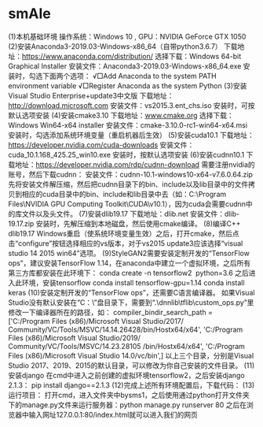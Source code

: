 # smAIe
(1)本机基础环境
操作系统：Windows 10 , GPU：NVIDIA GeForce GTX 1050
(2)安装Anaconda3-2019.03-Windows-x86_64（自带python3.6.7）
下载地址：https://www.anaconda.com/distribution/
选择下载：Windows 64-bit Graphical Installer
安装文件：Anaconda3-2019.03-Windows-x86_64.exe
安装时，勾选下面两个选项：
√□Add Anaconda to the system PATH environment variable
√□Register Anaconda as the system Python
(3)安装Visual Studio Enterprise+update3中文版
下载地址：http://download.microsoft.com
安装文件：vs2015.3.ent_chs.iso
安装时，可按默认选项安装
(4)安装cmake3.10
下载地址：www.cmake.org
选择下载：Windows Win64-x64 installer
安装文件：cmake-3.10.0-rc1-win64-x64.msi
安装时，勾选添加系统环境变量（重启机器后生效）
(5)安装cuda10.1
下载地址：https://developer.nvidia.com/cuda-downloads
安装文件：cuda_10.1.168_425.25_win10.exe
安装时，按默认选项安装
(6)安装cudnn10.1
下载地址：https://developer.nvidia.com/rdp/cudnn-download
需要注册nvidia的账号，然后下载cudnn：
安装文件：cudnn-10.1-windows10-x64-v7.6.0.64.zip
先将安装文件解压缩，然后把cudnn目录下的bin、include以及lib目录中的文件拷贝到相应的cuda目录中的bin、include和lib目录中去（如：C:\Program Files\NVIDIA GPU Computing Toolkit\CUDA\v10.1），因为cuda会需要cudnn中的库文件以及头文件。
(7)安装dlib19.17
下载地址：dlib.net
安装文件：dlib-19.17.zip
安装时，先解压缩到本地磁盘，然后使用cmake编译。
(8)编译C++ dlib19.17
Windows重启（使系统环境变量生效）之后，打开cmake，然后点击“configure”按钮选择相应的vs版本，对于vs2015 update3应该选择“visual studio 14 2015 win64”选项。
(9)StyleGAN2需要安装定制开发的“TensorFlow ops”，建议安装TensorFlow 1.14，在anaconda中建立一个虚拟环境，之后所有第三方库都安装在此环境下：
conda create -n tensorflow2  python=3.6
之后进入此环境，安装tensorflow
conda install tensorflow-gpu=1.14
conda install keras
(10)安装定制开发的“TensorFlow ops”，还需要C语言编译器。
如果Visual Studio没有默认安装在“C：\”盘目录下，需要到“.\dnnlib\tflib\custom_ops.py”里修改一下编译器所在的路径，如：
compiler_bindir_search_path = ['C:/Program Files (x86)/Microsoft Visual Studio/2017/
Community/VC/Tools/MSVC/14.14.26428/bin/Hostx64/x64',
'C:/Program Files (x86)/Microsoft Visual Studio/2019/ Community/VC/Tools/MSVC/14.23.28105
/bin/Hostx64/x64',
'C:/Program Files (x86)/Microsoft Visual Studio 14.0/vc/bin',]
以上三个目录，分别是Visual Studio 2017、2019、2015的默认目录，可以修改为你自己安装的文件目录。
(11) 安装django
在cmd中进入之前创建的虚拟环境tensorflow2，之后安装django 2.1.3：
pip install django==2.1.3
(12)完成上述所有环境配置后，下载代码：
(13)运行项目：
打开cmd，进入文件夹中bysms1，之后使用通过python打开文件夹下的manage.py文件来运行服务器：python manage.py runserver 80
之后在浏览器中输入网址127.0.0.1:80/index.html就可以进入我们的网页
